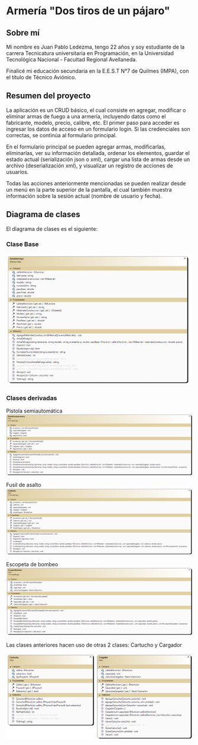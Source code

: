 # Armería "Dos tiros de un pájaro"
## Sobre mí
Mi nombre es Juan Pablo Ledezma, tengo 22 años y soy estudiante de la carrera Tecnicatura universitaria en Programación, 
en la Universidad Tecnológica Nacional - Facultad Regional Avellaneda.

Finalicé mi educación secundaria en la E.E.S.T N°7 de Quilmes (IMPA), con el título de Técnico Aviónico.

## Resumen del proyecto
La aplicación es un CRUD básico, el cual consiste en agregar, modificar o eliminar armas de fuego a una armería, 
incluyendo datos como el fabricante, modelo, precio, calibre, etc.
El primer paso para acceder es ingresar los datos de acceso en un formulario login. Si las credenciales son correctas, 
se continúa al formulario principal.

En el formulario principal se pueden agregar armas, modificarlas, eliminarlas, ver su información detallada, ordenar 
los elementos, guardar el estado actual (serialización json o xml), cargar una lista de armas desde un archivo 
(deserialización xml), y visualizar un registro de acciones de usuarios.

Todas las acciones anteriormente mencionadas se pueden realizar desde un menú en la parte superior de la pantalla, 
el cual también muestra información sobre la sesión actual (nombre de usuario y fecha).

## Diagrama de clases
El diagrama de clases es el siguiente:
### Clase Base
![ArmaDeFuego](./assets/ArmaDeFuego.png)

### Clases derivadas
Pistola semiautomática
![PistolaSemiautomatica](./assets/PistolaSemiautomatica.png)

Fusil de asalto
![FusilAsalto](./assets/FusilAsalto.png)

Escopeta de bombeo
![EscopetaBombeo](./assets/EscopetaBombeo.png)

Las clases anteriores hacen uso de otras 2 clases: Cartucho y Cargador

![Municion](./assets/Municion.png)
